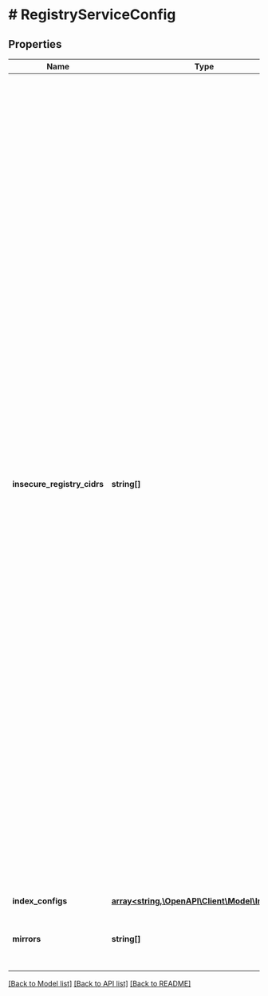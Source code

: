 # # RegistryServiceConfig

## Properties

Name | Type | Description | Notes
------------ | ------------- | ------------- | -------------
**insecure_registry_cidrs** | **string[]** | List of IP ranges of insecure registries, using the CIDR syntax ([RFC 4632](https://tools.ietf.org/html/4632)). Insecure registries accept un-encrypted (HTTP) and/or untrusted (HTTPS with certificates from unknown CAs) communication.  By default, local registries (&#x60;::1/128&#x60; and &#x60;127.0.0.0/8&#x60;) are configured as insecure. All other registries are secure. Communicating with an insecure registry is not possible if the daemon assumes that registry is secure.  This configuration override this behavior, insecure communication with registries whose resolved IP address is within the subnet described by the CIDR syntax.  Registries can also be marked insecure by hostname. Those registries are listed under &#x60;IndexConfigs&#x60; and have their &#x60;Secure&#x60; field set to &#x60;false&#x60;.  &gt; **Warning**: Using this option can be useful when running a local &gt; registry, but introduces security vulnerabilities. This option &gt; should therefore ONLY be used for testing purposes. For increased &gt; security, users should add their CA to their system&#39;s list of trusted &gt; CAs instead of enabling this option. | [optional]
**index_configs** | [**array<string,\OpenAPI\Client\Model\IndexInfo>**](IndexInfo.md) |  | [optional]
**mirrors** | **string[]** | List of registry URLs that act as a mirror for the official (&#x60;docker.io&#x60;) registry. | [optional]

[[Back to Model list]](../../README.md#models) [[Back to API list]](../../README.md#endpoints) [[Back to README]](../../README.md)
